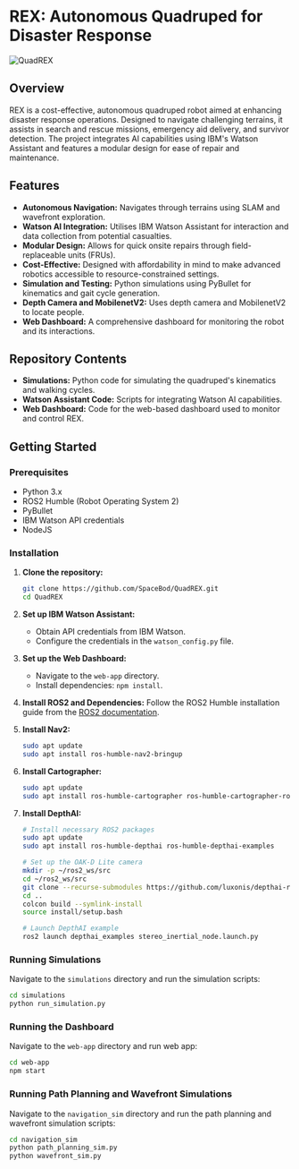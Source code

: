 # REX: Autonomous Quadruped for Disaster Response

![QuadREX](https://github.com/SpaceBod/QuadREX/assets/26677677/8f891fbd-7d47-4390-b0d1-029d8dd80421)

## Overview

REX is a cost-effective, autonomous quadruped robot aimed at enhancing disaster response operations. Designed to navigate challenging terrains, it assists in search and rescue missions, emergency aid delivery, and survivor detection. The project integrates AI capabilities using IBM's Watson Assistant and features a modular design for ease of repair and maintenance.

## Features

- **Autonomous Navigation:** Navigates through terrains using SLAM and wavefront exploration.
- **Watson AI Integration:** Utilises IBM Watson Assistant for interaction and data collection from potential casualties.
- **Modular Design:** Allows for quick onsite repairs through field-replaceable units (FRUs).
- **Cost-Effective:** Designed with affordability in mind to make advanced robotics accessible to resource-constrained settings.
- **Simulation and Testing:** Python simulations using PyBullet for kinematics and gait cycle generation.
- **Depth Camera and MobilenetV2:** Uses depth camera and MobilenetV2 to locate people.
- **Web Dashboard:** A comprehensive dashboard for monitoring the robot and its interactions.


## Repository Contents

- **Simulations:** Python code for simulating the quadruped's kinematics and walking cycles.
- **Watson Assistant Code:** Scripts for integrating Watson AI capabilities.
- **Web Dashboard:** Code for the web-based dashboard used to monitor and control REX.

## Getting Started

### Prerequisites

- Python 3.x
- ROS2 Humble (Robot Operating System 2)
- PyBullet
- IBM Watson API credentials
- NodeJS

### Installation

1. **Clone the repository:**
    ```sh
    git clone https://github.com/SpaceBod/QuadREX.git
    cd QuadREX
    ```

2. **Set up IBM Watson Assistant:**
    - Obtain API credentials from IBM Watson.
    - Configure the credentials in the `watson_config.py` file.

3. **Set up the Web Dashboard:**
    - Navigate to the `web-app` directory.
    - Install dependencies: `npm install`.

4. **Install ROS2 and Dependencies:**
    Follow the ROS2 Humble installation guide from the [ROS2 documentation](https://docs.ros.org/en/humble/Installation.html).

5. **Install Nav2:**
    ```sh
    sudo apt update
    sudo apt install ros-humble-nav2-bringup
    ```

6. **Install Cartographer:**
    ```sh
    sudo apt update
    sudo apt install ros-humble-cartographer ros-humble-cartographer-ros
    ```

7. **Install DepthAI:**
    ```sh
    # Install necessary ROS2 packages
    sudo apt update
    sudo apt install ros-humble-depthai ros-humble-depthai-examples
    
    # Set up the OAK-D Lite camera
    mkdir -p ~/ros2_ws/src
    cd ~/ros2_ws/src
    git clone --recurse-submodules https://github.com/luxonis/depthai-ros.git
    cd ..
    colcon build --symlink-install
    source install/setup.bash
    
    # Launch DepthAI example
    ros2 launch depthai_examples stereo_inertial_node.launch.py
    ```


### Running Simulations

Navigate to the `simulations` directory and run the simulation scripts:

```sh
cd simulations
python run_simulation.py
```
### Running the Dashboard

Navigate to the `web-app` directory and run web app:

```sh
cd web-app
npm start
```

### Running Path Planning and Wavefront Simulations
Navigate to the `navigation_sim` directory and run the path planning and wavefront simulation scripts:

```sh
cd navigation_sim
python path_planning_sim.py
python wavefront_sim.py

